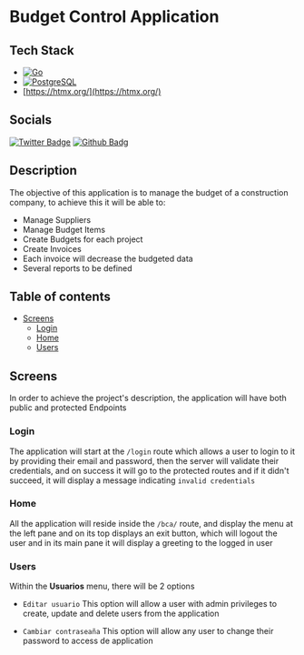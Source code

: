 # Budget Control Application

## Tech Stack

- [![Go](https://img.shields.io/badge/Go-00ADD8?style=for-the-badge&logo=go&logoColor=white)](http://go.dev)
- [![PostgreSQL](https://img.shields.io/badge/PostgreSQL-316192?style=for-the-badge&logo=postgresql&logoColor=white)](https://www.postgresql.org/)
- [https://htmx.org/](https://htmx.org/)

## Socials

[![Twitter Badge](https://img.shields.io/twitter/follow/username.svg?style=social&label=Follow)](https://twitter.com/alcb1310)
[![Github Badg](https://img.shields.io/badge/GitHub-100000?style=for-the-badge&logo=github&logoColor=white)](https://github.com/alcb1310)

## Description

The objective of this application is to manage the budget of a construction company, to achieve this it will be able to:

- Manage Suppliers
- Manage Budget Items
- Create Budgets for each project
- Create Invoices
- Each invoice will decrease the budgeted data
- Several reports to be defined

## Table of contents

- [Screens](#screens)
    - [Login](#login)
    - [Home](#home)
    - [Users](#users)

## Screens

In order to achieve the project's description, the application will have both public and protected Endpoints

### Login

The application will start at the `/login` route which allows a user to login to it by providing their email and password, then the
server will validate their credentials, and on success it will go to the protected routes and if it didn't succeed, it will display
a message indicating `invalid credentials`

### Home

All the application will reside inside the `/bca/` route, and display the menu at the left pane and on its top displays an exit button,
which will logout the user and in its main pane it will display a greeting to the logged in user

### Users

Within the **Usuarios** menu, there will be 2 options

- `Editar usuario`
This option will allow a user with admin privileges to create, update and delete users from the application

- `Cambiar contraseaña`
This option will allow any user to change their password to access de application
